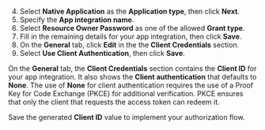 4. Select **Native Application** as the **Application type**, then click **Next**.
5. Specify the **App integration name**.
6. Select **Resource Owner Password** as one of the allowed **Grant type**.
7. Fill in the remaining details for your app integration, then click **Save**.
8. On the **General** tab, click **Edit** in the the **Client Credentials** section.
9. Select **Use Client Authentication**, then click **Save**.

On the **General** tab, the **Client Credentials** section contains the **Client ID** for your app integration. It also shows the **Client authentication** that defaults to **None**. The use of **None** for client authentication requires the use of a Proof Key for Code Exchange (PKCE) for additional verification. PKCE ensures that only the client that requests the access token can redeem it.

Save the generated **Client ID** value to implement your authorization flow.
